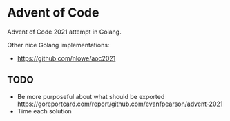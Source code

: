 # Advent of Code

Advent of Code 2021 attempt in Golang.

Other nice Golang implementations:

- https://github.com/nlowe/aoc2021

## TODO

- Be more purposeful about what should be exported https://goreportcard.com/report/github.com/evanfpearson/advent-2021
- Time each solution
